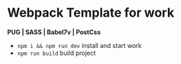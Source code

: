 # Webpack Template for work
**PUG | SASS | Babel7v | PostCss** 

* `npm i && npm run dev` install and start work
* `npm run build` build project
